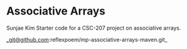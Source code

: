 Associative Arrays
==================
Sunjae Kim 
Starter code for a CSC-207 project on associative arrays.

_git@github.com:reflexpoem/mp-associative-arrays-maven.git_
